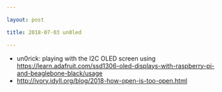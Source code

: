```yaml
---

layout: post

title: 2018-07-03 un0led

---
```



-   un0rick: playing with the I2C OLED screen using
    https://learn.adafruit.com/ssd1306-oled-displays-with-raspberry-pi-and-beaglebone-black/usage
-   http://ivory.idyll.org/blog/2018-how-open-is-too-open.html

